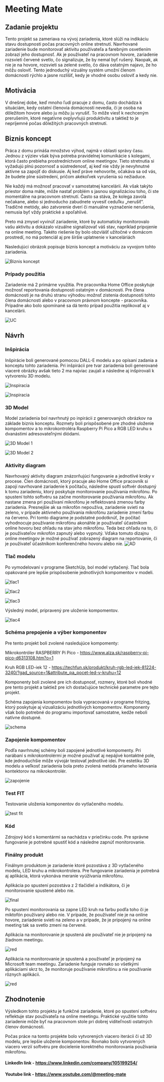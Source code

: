# Meeting Mate

## Zadanie projektu
Tento projekt sa zameriava na vývoj zariadenia, ktoré slúži na indikáciu stavu dostupnosti počas pracovných online stretnutí. Navrhované zariadenie bude monitorovať aktivitu používateľa a farebným osvetlením zobrazí jeho dostupnosť. Ak je používateľ na pracovnom hovore, zariadenie rozsvieti červené svetlo, čo signalizuje, že by nemal byť rušený. Naopak, ak nie je na hovore, rozsvieti sa zelené svetlo, čo dáva ostatným najavo, že ho môžu osloviť. Tento jednoduchý vizuálny systém umožní členom domácnosti rýchlo a jasne rozlíšiť, kedy je vhodné osobu osloviť a kedy nie. 

## Motivácia
V dnešnej dobe, keď mnoho ľudí pracuje z domu, často dochádza k situáciám, kedy ostatní členovia domácnosti nevedia, či je osoba na dôležitom hovore alebo ju môžu ju vyrušiť. To môže viesť k nechceným prerušením, ktoré negatívne ovplyvňujú produktivitu a taktiež to je nepríjemné počas dôležitých pracovných stretnutí.


## Biznis koncept
Práca z domu prináša množstvo výhod, najmä v oblasti správy času. Jednou z výziev však býva potreba pravidelnej komunikácie s kolegami, ktorá často prebieha prostredníctvom online meetingov. Tieto stretnutia si vyžadujú plnú pozornosť a sústredenosť, aj keď nie vždy je nevyhnutné aktívne sa zapojiť do diskusie. Aj keď práve nehovoríte, očakáva sa od vás, že budete plne sústredení, pričom akékoľvek vyrušenia sú nežiaduce.

Nie každý má možnosť pracovať v samostatnej kancelárii. Ak však takýto priestor doma máte, môže nastať problém s jasnou signalizáciou toho, či ste momentálne na pracovnom stretnutí. Často sa stáva, že kolega zavolá nečakane, alebo si jednoducho zabudnete vyvesiť ceduľku „nerušiť“. Tradičné metódy, ako zatvorenie dverí či manuálne vyznačenie nerušenia, nemusia byť vždy praktické a spoľahlivé.

Preto má zmysel vyvinúť zariadenie, ktoré by automaticky monitorovalo vašu aktivitu a dokázalo vizuálne signalizovať váš stav, napríklad pripojenie na online meeting. Takéto riešenie by bolo obzvlášť užitočné v domácom prostredí, no má potenciál aj pre širšie uplatnenie v kanceláriách

Nasledujúci obrázok popisuje biznis koncept a motiváciu za vyvojom tohto zariadenia.

![Biznis koncept](images/concept.png)

### Prípady použitia 
Zariadenie má 2 primárne využitia. Pre pracovníka Home Office poskytuje možnosť reportovania dostupnosti ostatným v domácnosti. Pre člena domácnosti je na druhú stranu výhodou možnsť zistenia dostupnosti tohto člena domácnosti alebo v pracovnom právnom koncepte - pracovníka. Prípadne ako bolo spomínané sa dá tento prípad použitia replikovať aj v kancelárii.

![UC](images/UC.png)

## Návrh

### Inšpirácia
Inšpirácie boli generované pomocou DALL-E modelu a po opísaní zadania a konceptu tohto zariadenia. Pri inšpirácii pre tvar zariadenia boli generované viaceré obrázky avšak tieto 2 ma najviac zaujali a následne aj inšpirovali k vytvoreniu 3D modelu.


![Inspiracia](images/inspiration.png)

![Inspiracia ](images/inspiration1.png)

### 3D Model 
Model zariadenia bol navrhnutý po inpirácii z generovaných obrázkov na základe biznis konceptu. Rozmety boli prispôsobené pre zhodné uloženie kompomentov a to mikrokontroléra Raspberry Pi Pico a RGB LED kruhu s dvanástimi adresovateľnými diódami.


![3D Model 1](images/3D_1.jpg)

![3D Model 2](images/3D_2.jpg)

### Aktivity diagram  
Navrhovaný aktivity diagram znázorňujúci fungovanie a jednotlivé kroky v procese. Člen domácnosti, ktorý pracuje ako Home Office pracovník si zapojí navrhované zariadenie k počítaču, následne spustí softvér dostupný k tomu zariadeniu, ktorý poskytuje monitorovanie používania mikrofónu. Po spustení tohto softvéru sa začne monitorovanie používania mikrofónu. Ak nastane zmena pri používaní mikrofónu je reflektovaná zmenou farby zariadenia. Presnejšie ak sa mikrofón nepoužíva, zariadenie svieti na zeleno, v prípade aktívneho používania mikrofónu zariadenie zmení farbu na červeno. Pri tomto diagrame je podstatné podotknúť, že počítač vyhodnocuje používanie mikrofónu akonáhle je používateľ účastníkom online hovoru bez ohľadu na stav jeho mikrofónu. Teda bez ohľadu na to, či je používateľov mikrofón zapnutý alebo vypnutý. Vďaka tomuto dizajnu online meetingov je možné používať zobrazený diagram na reportovanie, či je používateľ účastníkom konferenčného hovoru alebo nie.
![AD](images/AD.png)


### Tlač modelu
Po vymodelovaní v programe SketchUp, bol model vytlačený. Tlač bola opakované pre lepšie prispôsobenie jednotlivých kompomentov v modeli.


![tlac1](images/tlac1.jpeg)


![tlac2](images/tlac2.jpeg)


![tlac3](images/tlac3.jpeg)

Výsledný model, pripravený pre uloženie kompomentov.


![tlac4](images/tlac4.jpeg)

### Schéma prepojenie a výber komponentov
Pre tento projekt boli zvolené nasledujúce kompomenty:

Mikrokontróler RASPBERRY Pi Pico - https://www.alza.sk/raspberry-pi-pico-d6313108.htm?o=1

Kruh RGB LED-iek 12 - https://techfun.sk/produkt/kruh-rgb-led-iek-81224-3240/?gad_source=1&attribute_pa_pocet-led-v-kruhu=12

Komponenty boli zvolené pre ich dostupnosť, rozmery, ktoré boli vhodné pre tento projekt a taktiež pre ich dostačujúce technické parametre pre tejto projekt.

Schéma zapojenia kompomentov bola vypracovaná v programe fritzing, ktorý poskytuje aj vizualizáciu jednotlivých kompomentov. Komponenty však bolo potrebné do programu importovať samostatne, kedže neboli natívne dostupné.


![schema](images/smvit.png)

### Zapojenie kompomentov
Podľa navrhnutej schémy boli zapojené jednotlivé kompomenty. Pri narábaní s mikrokontrolérmi je možné používať aj nepájivé kontaktné pole, kde jednoduchšie môže vývojár testovať jednotlivé idei. Pre estetiku 3D modelu a veľkosť zariadenia bola preto zvolená metóda priameho letovania kontektorov na mikrokontrolér.


![zapojenie](images/zapojenie.jpeg)

### Test FIT
Testovanie uloženia komponentov do vytlačeného modelu.


![test fit](images/test_fit.jpeg)

### Kód
Zdrojový kód s komentármi sa nachádza v priečinku code. Pre správne fungovanie je potrebné spustiť kód a následne zapnúť monitorovanie.



### Finálny produkt
Finálnym produktom je zariadenie ktoré pozostáva z 3D vytlačeného modelu, LED kruhu a mikrokontrolera. Pre fungovanie zariadenia je potrebná aj aplikácia, ktorá vykonáva meranie vyúžívania mikrofónu.

Aplikácia po spustení pozostáva z 2 tlačidiel a indikátora, či je monitorovanie spustené alebo nie.

![final](images/final.jpeg)


Po spustení monitorovania sa zapne LED kruh na farbu podľa toho či je miktofón používaný alebo nie. V prípade, že používateľ nie je na online hovore, zariadenie svieti na zeleno a v prípade, že je pripojený na online meeting tak sa svetlo zmení na červené. 

Aplikácia na monitorovanie je spustená ale používateľ nie je pripojený na žiadnom meetingu. 

![red](images/green.jpeg)

Aplikácia na monitorovanie je spustená a používateľ je pripojený na Microsoft team meetingu. Zariadenie funguje rovnako so všetkými aplikáciami skrz to, že monitoruje používanie mikrofónu a nie používanie rôznych aplikácii.


![red](images/red.jpeg)


## Zhodnotenie
Výsledkom tohto projektu je funkčné zariadenie, ktoré po spustení softvéru reflektuje stav používateľa na online meetingu. Praktické využitie tohto zariadenie môže byť na pracovnom stole pri dobrej viditeľnosti ostatných členov domácnosti.

Počas práce na tomto projekte bolo vytvorených viacero iterácii či už 3D modelu, pre lepšie uloženie komponentov. Rovnako bolo vytvorených viacero verzií softvéru pre docielenie korektného monitorovania používania mikrofónu.

#### LinkedIn link - https://www.linkedin.com/company/105199254/
#### Youtube link - https://www.youtube.com/@meeting-mate